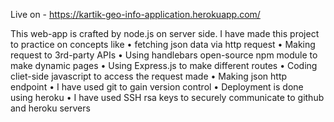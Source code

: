 Live on - https://kartik-geo-info-application.herokuapp.com/ 

This web-app is crafted by node.js on server side. I have made this project to practice on concepts like
• fetching json data via http request
• Making request to 3rd-party APIs
• Using handlebars open-source npm module to make dynamic pages
• Using Express.js to make different routes
• Coding cliet-side javascript to access the request made
• Making json http endpoint
• I have used git to gain version control
• Deployment is done using heroku
• I have used SSH rsa keys to securely communicate to github and heroku servers
